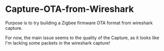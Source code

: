 # Capture-OTA-from-Wireshark


Purpose is to try building a Zigbee firmware OTA format from wireshark capture.


For now, the main issue seems to the quality of the Capture, as it looks like I'm lacking some packets in the wireshark capture!
